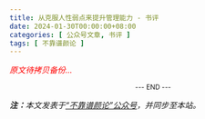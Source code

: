 ```yaml
---
title: 从克服人性弱点来提升管理能力 - 书评
date: 2024-01-30T00:00:00+08:00
categories: [ 公众号文章, 书评 ]
tags: [ 不靠谱颜论 ]
---
```


<font color=red><i>原文待拷贝备份...</i></font>

<center><small>--- END ---</small></center>

<i><b>注：</b>本文发表于[“不靠谱颜论”公众号](https://mp.weixin.qq.com/s/it3ZrMJu6PcWJydLBnRu1Q)，并同步至本站。</i>
